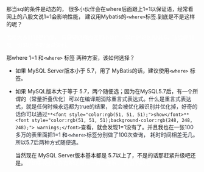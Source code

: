 那当sql的条件是动态的， 很多小伙伴会在where后面跟上1=1以保证语，经常看网上的八股文说1=1会影响性能， 建议用Mybatis的`<where>`标签.到底是不是这样的呢？

<font style="color:#FFFFFF;">哈喽大家好我是徐庶， 有需要跳槽面试的小伙伴可以再评论区扣666，我给你们发一份80万字的面试资料。</font>

那where 1=1 和`<where>` 标签 两种方案，该如何选择？

+ 如果 MySQL Server版本小于 5.7，用了 MyBatis的话，建议使用`<where>` 标签。

+ 如果 MySQL版本大于等于 5.7，两个随便选；因为在MySQL5.7后，有一个所谓的<font style="color:rgb(37, 41, 51);">（常量折叠优化）可以在编译期消除重言式表达式。什么是重言式表达式，就是任何时候永远都为true的结果， 就会被优化器识别并优化掉，好奇的话你可以通过</font>`**<font style="color:rgb(51, 51, 51);">show</font>**<font style="color:rgb(51, 51, 51);background-color:rgb(248, 248, 248);"> warnings;</font>`查看，就会发现1=1没有了。并且我也在一张<font style="color:rgb(37, 41, 51);">100多万的表里面把1=1 和`<where>`标签分别做了100次查询， 耗时时间相差无几。  所以5.7后两种方式随便选。</font>

   当然现在 MySQL Server版本基本都是 5.7以上了，不是的话那赶紧升级吧还是。<font style="color:#FFFFFF;">好如果视频对你有帮助可以一键三连哦， 我们下期见</font>
